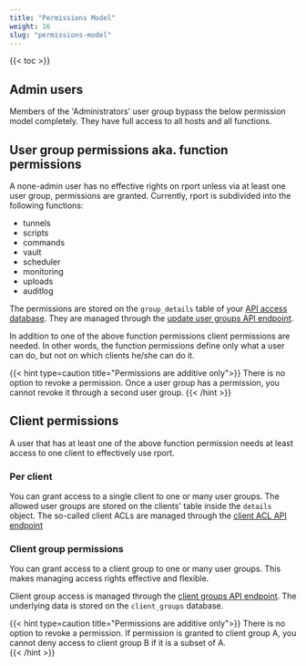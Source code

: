 ```yaml
---
title: "Permissions Model"
weight: 16 
slug: "permissions-model"
---
```

{{< toc >}}

## Admin users

Members of the 'Administrators' user group bypass the below permission model completely. They have full access to all
hosts and all functions.

## User group permissions aka. function permissions

A none-admin user has no effective rights on rport unless via at least one user group, permissions are granted.
Currently, rport is subdivided into the following functions:

* tunnels
* scripts
* commands
* vault
* scheduler
* monitoring
* uploads
* auditlog

The permissions are stored on the `group_details` table of
your [API access database](/get-started/api-authentication/#database). They are managed through
the [update user groups API endpoint](https://apidoc.rport.io/master/#tag/User-Groups/operation/UserGroupPut).

In addition to one of the above function permissions client permissions are needed. In other words, the function
permissions define only what a user can do, but not on which clients he/she can do it.

{{< hint type=caution title="Permissions are additive only">}} There is no option to revoke a permission. Once a user
group has a permission, you cannot revoke it through a second user group. {{< /hint >}}

## Client permissions

A user that has at least one of the above function permission needs at least access to one client to effectively use
rport.

### Per client

You can grant access to a single client to one or many user groups. The allowed user groups are stored on the clients'
table inside the `details` object. The so-called client ACLs are managed through
the [client ACL API endpoint](https://apidoc.rport.io/master/#tag/Clients-and-Tunnels/operation/ClientAclPost)

### Client group permissions

You can grant access to a client group to one or many user groups. This makes managing access rights effective and
flexible.

Client group access is managed through
the [client groups API endpoint](https://apidoc.rport.io/master/#tag/Client-Groups). The underlying data is stored on
the `client_groups` database.

{{< hint type=caution title="Permissions are additive only">}} There is no option to revoke a permission. If permission
is granted to client group A, you cannot deny access to client group B if it is a subset of A.  
{{< /hint >}}
